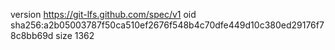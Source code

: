 version https://git-lfs.github.com/spec/v1
oid sha256:a2b05003787f50ca510ef2676f548b4c70dfe449d10c380ed29176f78c8bb69d
size 1362
